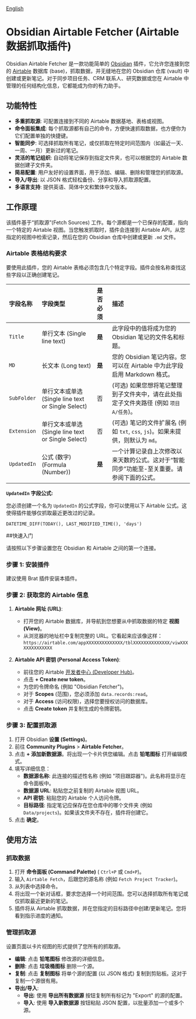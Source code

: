 [English](README.md)

# Obsidian Airtable Fetcher (Airtable 数据抓取插件)

Obsidian Airtable Fetcher 是一款功能简单的 [Obsidian](https://obsidian.md) 插件，它允许您连接到您的 [Airtable](https://airtable.com/) 数据库 (base)，抓取数据，并无缝地在您的 Obsidian 仓库 (vault) 中创建或更新笔记。对于同步项目任务、CRM 联系人、研究数据或您在 Airtable 中管理的任何结构化信息，它都能成为你的有力助手。

## 功能特性

-   **多重抓取源**: 可配置连接到不同的 Airtable 数据基地、表格或视图。
-   **命令面板集成**: 每个抓取源都有自己的命令，方便快速抓取数据，也方便你为它们配置单独的快捷键。
-   **智能同步**: 可选择抓取所有笔记，或仅抓取在特定时间范围内（如最近一天、一周、一月）更新过的笔记。
-   **灵活的笔记组织**: 自动将笔记保存到指定文件夹，也可以根据您的 Airtable 数据创建子文件夹。
-   **简易配置**: 用户友好的设置界面，用于添加、编辑、删除和管理您的抓取源。
-   **导入/导出**: 以 JSON 格式轻松备份、分享和导入抓取源配置。
-   **多语言支持**: 提供英语、简体中文和繁体中文版本。

## 工作原理

该插件基于“抓取源”(Fetch Sources) 工作。每个源都是一个已保存的配置，指向一个特定的 Airtable 视图。当您触发抓取时，插件会连接到 Airtable API，从您指定的视图中检索记录，然后在您的 Obsidian 仓库中创建或更新 `.md` 文件。

### Airtable 表格结构要求

要使用此插件，您的 Airtable 表格必须包含几个特定字段。插件会按名称查找这些字段以正确创建笔记。

| 字段名称    | 字段类型                                           | 是否必须 | 描述                                                                                      |
| :---------- | :------------------------------------------------- | :------- | :---------------------------------------------------------------------------------------- |
| `Title`     | 单行文本 (Single line text)                        | **是**   | 此字段中的值将成为您的 Obsidian 笔记的文件名和标题。                                      |
| `MD`        | 长文本 (Long text)                                 | **是**   | 您的 Obsidian 笔记内容。您可以在 Airtable 中为此字段启用 Markdown 格式。                  |
| `SubFolder` | 单行文本或单选 (Single line text or Single Select) | 否       | (可选) 如果您想将笔记整理到子文件夹中，请在此处指定子文件夹路径 (例如 `项目 A/任务`)。    |
| `Extension` | 单行文本或单选 (Single line text or Single Select) | 否       | (可选) 笔记的文件扩展名 (例如 `txt`, `css`, `js`)。如果未提供，则默认为 `md`。            |
| `UpdatedIn` | 公式 (数字) (Formula (Number))                     | **是**   | 一个计算记录自上次修改以来天数的公式。这对于“智能同步”功能至-至关重要。请参阅下面的公式。 |

**`UpdatedIn` 字段公式:**

您必须创建一个名为 `UpdatedIn` 的公式字段，你可以使用以下 Airtable 公式。这使得插件能够仅抓取最近更改过的记录。

```
DATETIME_DIFF(TODAY(), LAST_MODIFIED_TIME(), 'days')
```

##快速入门

请按照以下步骤设置您在 Obsidian 和 Airtable 之间的第一个连接。

### 步骤 1: 安装插件

建议使用 Brat 插件安装本插件。

### 步骤 2: 获取您的 Airtable 信息

1.  **Airtable 网址 (URL)**:

    -   打开您的 Airtable 数据库，并导航到您想要从中抓取数据的特定 **视图 (View)**。
    -   从浏览器的地址栏中复制完整的 URL。它看起来应该像这样：`https://airtable.com/appXXXXXXXXXXXXXX/tblXXXXXXXXXXXXXX/viwXXXXXXXXXXXXXX`

2.  **Airtable API 密钥 (Personal Access Token)**:
    -   前往您的 Airtable [开发者中心 (Developer Hub)](https://airtable.com/create/tokens)。
    -   点击 **+ Create new token**。
    -   为您的令牌命名 (例如 "Obsidian Fetcher")。
    -   对于 **Scopes** (范围)，您必须添加 `data.records:read`。
    -   对于 **Access** (访问权限)，选择您要授权访问的数据库。
    -   点击 **Create token** 并复制生成的令牌密钥。

### 步骤 3: 配置抓取源

1.  打开 Obsidian **设置 (Settings)**。
2.  前往 **Community Plugins** > **Airtable Fetcher**。
3.  点击 **+ 添加新数据源**。将出现一个卡片供您编辑。点击 **铅笔图标** 打开编辑模式。
4.  填写详细信息：
    -   **数据源名称**: 此连接的描述性名称 (例如 "项目跟踪器")。此名称将显示在命令面板中。
    -   **数据源 URL**: 粘贴您之前复制的 Airtable 视图 URL。
    -   **API 密钥**: 粘贴您的 Airtable 个人访问令牌。
    -   **目标路径**: 指定笔记应保存在您仓库中的哪个文件夹 (例如 `Data/projects`)。如果该文件夹不存在，插件将创建它。
5.  点击 **确定**。

## 使用方法

### 抓取数据

1.  打开 **命令面板 (Command Palette)** ( `Ctrl+P` 或 `Cmd+P`)。
2.  输入 `Airtable Fetch`，后跟您的源名称 (例如 `Fetch Project Tracker`)。
3.  从列表中选择命令。
4.  将出现一个新对话框，要求您选择一个时间范围。您可以选择抓取所有笔记或仅抓取最近更新的笔记。
5.  插件将从 Airtable 抓取数据，并在您指定的目标路径中创建/更新笔记。您将看到指示进度的通知。

### 管理抓取源

设置页面以卡片视图的形式提供了您所有的抓取源。

-   **编辑**: 点击 **铅笔图标** 修改源的详细信息。
-   **删除**: 点击 **垃圾桶图标** 删除一个源。
-   **复制**: 点击 **复制图标** 将单个源的配置 (以 JSON 格式) 复制到剪贴板。这对于复制一个源很有用。
-   **导出/导入**:
    -   **导出**: 使用 **导出所有数据源** 按钮复制所有标记为 "Export" 的源的配置。
    -   **导入**: 使用 **导入新数据源** 按钮粘贴 JSON 配置，以批量添加一个或多个源。
